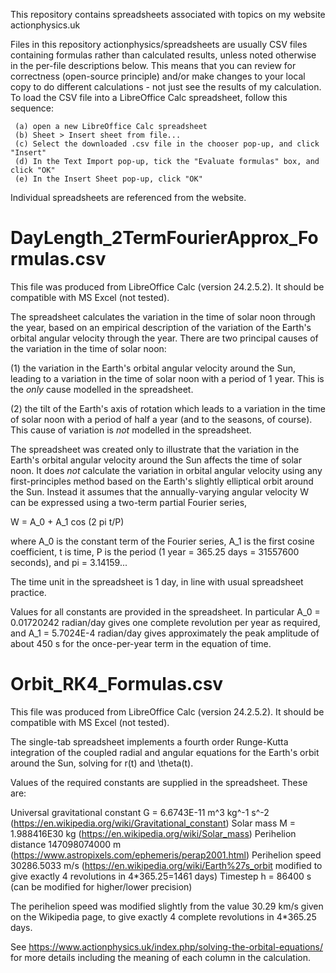This repository contains spreadsheets associated with topics on my website actionphysics.uk

Files in this repository actionphysics/spreadsheets are usually CSV files containing formulas rather than calculated results, unless noted otherwise in the per-file descriptions below. This means that you can review for correctness (open-source principle) and/or make changes to your local copy to do different calculations - not just see the results of my calculation. To load the CSV file
into a LibreOffice Calc spreadsheet, follow this sequence:

     (a) open a new LibreOffice Calc spreadsheet
     (b) Sheet > Insert sheet from file...
     (c) Select the downloaded .csv file in the chooser pop-up, and click "Insert"
     (d) In the Text Import pop-up, tick the "Evaluate formulas" box, and click "OK"
     (e) In the Insert Sheet pop-up, click "OK"

Individual spreadsheets are referenced from the website.

DayLength_2TermFourierApprox_Formulas.csv
=========================================
This file was produced from LibreOffice Calc (version 24.2.5.2). It should be compatible with MS Excel (not tested).

The spreadsheet calculates the variation in the time of solar noon through the year, based on an empirical description of the variation of the Earth's orbital angular velocity through the year. There are two principal causes of the variation in the time of solar noon:

(1) the variation in the Earth's orbital angular velocity around the Sun, leading to a variation in the time of solar noon with a period of 1 year. This is the *only* cause modelled in the spreadsheet.

(2) the tilt of the Earth's axis of rotation which leads to a variation in the time of solar noon with a period of half a year (and to the seasons, of course). This cause of variation is *not* modelled in the spreadsheet.

The spreadsheet was created only to illustrate that the variation in the Earth's orbital angular velocity around the Sun affects the time of solar noon. It does *not* calculate the variation in orbital angular 
velocity using any first-principles method based on the Earth's slightly elliptical orbit around the Sun. Instead it assumes that the annually-varying angular velocity W can be expressed using a two-term partial Fourier series,

W = A_0 + A_1 cos (2 pi t/P)

where A_0 is the constant term of the Fourier series, A_1 is the first cosine coefficient, t is time, P is the period (1 year = 365.25 days = 31557600 seconds), and pi = 3.14159...

The time unit in the spreadsheet is 1 day, in line with usual spreadsheet practice.

Values for all constants are provided in the spreadsheet. In particular A_0 = 0.01720242 radian/day gives one complete revolution per year as required, and A_1 = 5.7024E-4 radian/day gives approximately the peak amplitude of 
about 450 s for the once-per-year term in the equation of time. 

Orbit_RK4_Formulas.csv
======================
This file was produced from LibreOffice Calc (version 24.2.5.2). It should be compatible with MS Excel (not tested).

The single-tab spreadsheet implements a fourth order Runge-Kutta integration of the coupled radial and angular equations for the Earth's orbit around the Sun, solving for r(t) and \theta(t).

Values of the required constants are supplied in the spreadsheet. These are:

Universal gravitational constant G = 6.6743E-11 m^3 kg^-1 s^-2 (https://en.wikipedia.org/wiki/Gravitational_constant)
Solar mass M = 1.988416E30 kg (https://en.wikipedia.org/wiki/Solar_mass)
Perihelion distance 147098074000 m (https://www.astropixels.com/ephemeris/perap2001.html)
Perihelion speed 30286.5033 m/s (https://en.wikipedia.org/wiki/Earth%27s_orbit modified to give exactly 4 revolutions in 4*365.25=1461 days)
Timestep h = 86400 s (can be modified for higher/lower precision)

The perihelion speed was modified slightly from the value 30.29 km/s given on the Wikipedia page, to give exactly 4 complete revolutions in 4*365.25 days.

See https://www.actionphysics.uk/index.php/solving-the-orbital-equations/ for more details including the meaning of each column in the calculation.
